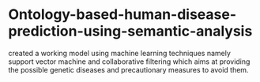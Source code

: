 # Ontology-based-human-disease-prediction-using-semantic-analysis
created a working model using machine learning techniques namely support vector machine and collaborative filtering which aims at providing the possible genetic diseases and precautionary measures to avoid them.

